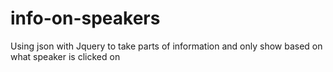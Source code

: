 # info-on-speakers
Using json with Jquery to take parts of information and only show based on what speaker is clicked on
